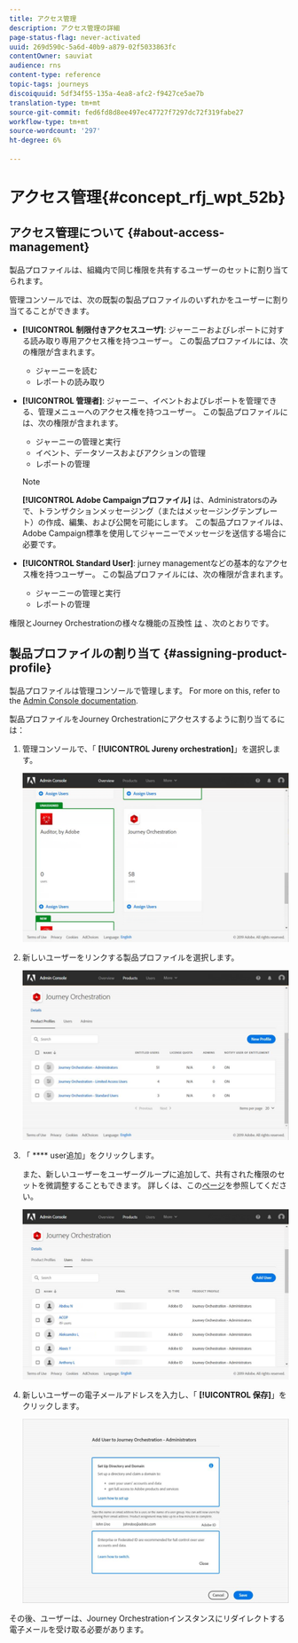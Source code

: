 ```yaml
---
title: アクセス管理
description: アクセス管理の詳細
page-status-flag: never-activated
uuid: 269d590c-5a6d-40b9-a879-02f5033863fc
contentOwner: sauviat
audience: rns
content-type: reference
topic-tags: journeys
discoiquuid: 5df34f55-135a-4ea8-afc2-f9427ce5ae7b
translation-type: tm+mt
source-git-commit: fed6fd8d8ee497ec47727f7297dc72f319fabe27
workflow-type: tm+mt
source-wordcount: '297'
ht-degree: 6%

---
```



# アクセス管理{#concept_rfj_wpt_52b}

## アクセス管理について {#about-access-management}

製品プロファイルは、組織内で同じ権限を共有するユーザーのセットに割り当てられます。

管理コンソールでは、次の既製の製品プロファイルのいずれかをユーザーに割り当てることができます。

* **[!UICONTROL 制限付きアクセスユーザ]**: ジャーニーおよびレポートに対する読み取り専用アクセス権を持つユーザー。 この製品プロファイルには、次の権限が含まれます。
   * ジャーニーを読む
   * レポートの読み取り

* **[!UICONTROL 管理者]**: ジャーニー、イベントおよびレポートを管理できる、管理メニューへのアクセス権を持つユーザー。 この製品プロファイルには、次の権限が含まれます。
   * ジャーニーの管理と実行
   * イベント、データソースおよびアクションの管理
   * レポートの管理
   >[!NOTE]
   >
   >**[!UICONTROL Adobe Campaignプロファイル]** は、Administratorsのみで、トランザクションメッセージング（またはメッセージングテンプレート）の作成、編集、および公開を可能にします。 この製品プロファイルは、Adobe Campaign標準を使用してジャーニーでメッセージを送信する場合に必要です。

* **[!UICONTROL Standard User]**: jurney managementなどの基本的なアクセス権を持つユーザー。 この製品プロファイルには、次の権限が含まれます。
   * ジャーニーの管理と実行
   * レポートの管理

権限とJourney Orchestrationの様々な機能の互換性 [は](../assets/do-not-localize/acs_rights_journeys.pdf) 、次のとおりです。

## 製品プロファイルの割り当て {#assigning-product-profile}

製品プロファイルは管理コンソールで管理します。 For more on this, refer to the [Admin Console documentation](https://helpx.adobe.com/jp/enterprise/managing/user-guide.html).

製品プロファイルをJourney Orchestrationにアクセスするように割り当てるには：

1. 管理コンソールで、「 **[!UICONTROL Jureny orchestration]**」を選択します。

   ![](../assets/user_management.png)

1. 新しいユーザーをリンクする製品プロファイルを選択します。

   ![](../assets/user_management_2.png)

1. 「 **** user追加」をクリックします。

   また、新しいユーザーをユーザーグループに追加して、共有された権限のセットを微調整することもできます。 詳しくは、この[ページ](https://helpx.adobe.com/enterprise/using/user-groups.html)を参照してください。

   ![](../assets/user_management_3.png)

1. 新しいユーザーの電子メールアドレスを入力し、「 **[!UICONTROL 保存]**」をクリックします。

   ![](../assets/user_management_4.png)

その後、ユーザーは、Journey Orchestrationインスタンスにリダイレクトする電子メールを受け取る必要があります。